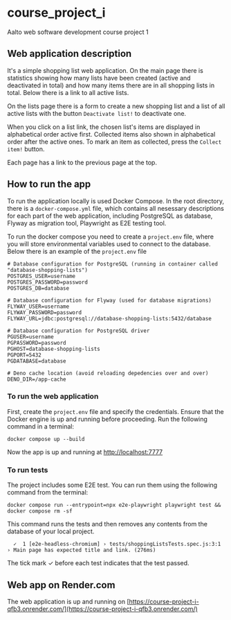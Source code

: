 # course_project_i
Aalto web software development course project 1
## Web application description
It's a simple shopping list web application.
On the main page there is statistics showing how many lists have been created  (active and deactivated in total) and how many items there are in all shopping lists in total. Below there is a link to all active lists.

On the lists page there is a form to create a new shopping list and a list of all active lists with the button ```Deactivate list!``` to deactivate one.

When you click on a list link, the chosen list's items are displayed in alphabetical order active first. Collected items also shown in alphabetical order after the active ones. To mark an item as collected, press the ```Collect item!``` button.

Each page has a link to the previous page at the top.

## How to run the app

To run the application locally is used Docker Compose.
In the root directory, there is a ```docker-compose.yml``` file, which contains all nesessary descriptions for each part of the web application, including PostgreSQL as database, Flyway as migration tool, Playwright as E2E testing tool.

To run the docker compose you need to create a ```project.env``` file, where you will store environmental variables used to connect to the database. 
Below there is an example of the ```project.env``` file

```
# Database configuration for PostgreSQL (running in container called "database-shopping-lists")
POSTGRES_USER=username
POSTGRES_PASSWORD=password
POSTGRES_DB=database

# Database configuration for Flyway (used for database migrations)
FLYWAY_USER=username
FLYWAY_PASSWORD=password
FLYWAY_URL=jdbc:postgresql://database-shopping-lists:5432/database

# Database configuration for PostgreSQL driver
PGUSER=username
PGPASSWORD=password
PGHOST=database-shopping-lists
PGPORT=5432
PGDATABASE=database

# Deno cache location (avoid reloading depedencies over and over)
DENO_DIR=/app-cache
```

### To run the web application

First, create the ```project.env``` file and specify the credentials. 
Ensure that the Docker engine is up and running before proceeding.
Run the following command in a terminal:

```
docker compose up --build
```
Now the app is up and running at [http://localhost:7777](http://localhost:7777)

### To run tests

The project includes some E2E test. You can run them using the following command from the terminal:

```
docker compose run --entrypoint=npx e2e-playwright playwright test && docker compose rm -sf
```
This command runs the tests and then removes any contents from the database of your local project.

```
  ✓  1 [e2e-headless-chromium] › tests/shoppingListsTests.spec.js:3:1 › Main page has expected title and link. (276ms)
```
The tick mark ✓ before each test indicates that the test passed.

## Web app on Render.com

The web application is up and running on [https://course-project-i-qfb3.onrender.com/](https://course-project-i-qfb3.onrender.com/)
